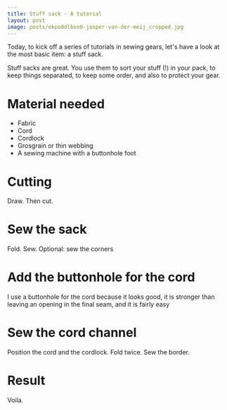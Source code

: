 ```yaml
---
title: Stuff sack - A tutorial
layout: post
image: posts/ekpo8dlbvo0-jasper-van-der-meij_cropped.jpg
---
```


Today, to kick off a series of tutorials in sewing gears, let's have a look at the most basic item: a stuff sack.

Stuff sacks are great. You use them to sort your stuff (!) in your pack, to keep things separated, to keep some order, and also to protect your gear.

# Material needed

- Fabric
- Cord
- Cordlock
- Grosgrain or thin webbing
- A sewing machine with a buttonhole foot

# Cutting

Draw. Then cut.

# Sew the sack

Fold. Sew. Optional: sew the corners

# Add the buttonhole for the cord

I use a buttonhole for the cord because it looks good, it is stronger than leaving an opening in the final seam, and it is fairly easy

# Sew the cord channel

Position the cord and the cordlock. Fold twice. Sew the border.

# Result

Voila.
